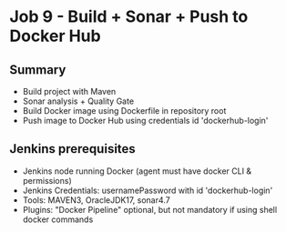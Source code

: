 # Job 9 - Build + Sonar + Push to Docker Hub

## Summary
- Build project with Maven
- Sonar analysis + Quality Gate
- Build Docker image using Dockerfile in repository root
- Push image to Docker Hub using credentials id 'dockerhub-login'

## Jenkins prerequisites
- Jenkins node running Docker (agent must have docker CLI & permissions)
- Jenkins Credentials: usernamePassword with id 'dockerhub-login'
- Tools: MAVEN3, OracleJDK17, sonar4.7
- Plugins: "Docker Pipeline" optional, but not mandatory if using shell docker commands
